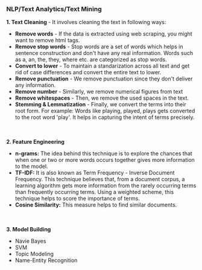 ### NLP/Text Analytics/Text Mining

**1. Text Cleaning** - It involves cleaning the text in following ways:
  - **Remove words** - If the data is extracted using web scraping, you might want to remove html tags.
  - **Remove stop words** - Stop words are a set of words which helps in sentence construction and don't have any real information. Words such as a, an, the, they, where etc. are categorized as stop words.
  - **Convert to lower** - To maintain a standarization across all text and get rid of case differences and convert the entire text to lower.
  - **Remove punctuation** - We remove punctuation since they don't deliver any information.
  - **Remove number** - Similarly, we remove numerical figures from text
  - **Remove whitespaces** - Then, we remove the used spaces in the text.
  - **Stemming & Lemmatization** - Finally, we convert the terms into their root form. For example: Words like playing, played, plays gets converted to the root word 'play'. It helps in capturing the intent of terms precisely.

<br><br>
**2. Feature Engineering** 
  - **n-grams:** The idea behind this technique is to explore the chances that when one or two or more words occurs together gives more information to the model.
  - **TF-IDF:** It is also known as Term Frequency - Inverse Document Frequency. This technique believes that, from a document corpus, a learning algorithm gets more information from the rarely occurring terms than frequently occurring terms.  Using a weighted scheme, this technique helps to score the importance of terms.
  - **Cosine Similarity:** This measure helps to find similar documents.

<br><br>
**3. Model Building**
  - Navie Bayes
  - SVM
  - Topic Modeling
  - Name-Entity Recognition
